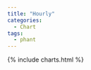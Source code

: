 ```yaml
---
title: "Hourly"
categories:
  - Chart
tags:
  - phant
---
```


{% include charts.html %}

<script>
var drawThisChart = creata_drawChart('?limit=168', 'chart-hourly');
google.charts.setOnLoadCallback(drawThisChart);
</script>

<div id="chart-hourly" style="width: 100%;"></div>
